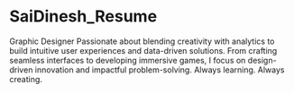 # SaiDinesh_Resume
 Graphic Designer  Passionate about blending creativity with analytics to build intuitive user experiences and data-driven solutions. From crafting seamless interfaces to developing immersive games, I focus on design-driven innovation and impactful problem-solving. Always learning. Always creating.
